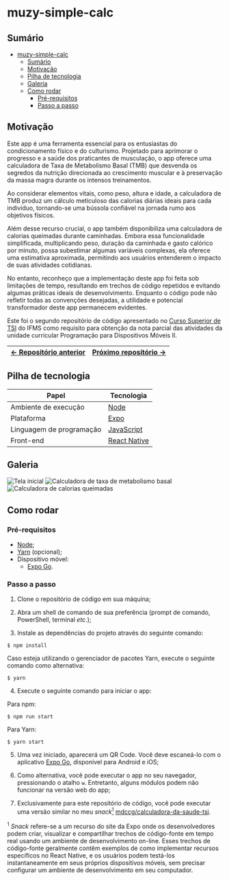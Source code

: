 # muzy-simple-calc

## Sumário

- [muzy-simple-calc](#muzy-simple-calc)
  - [Sumário](#sumário)
  - [Motivação](#motivação)
  - [Pilha de tecnologia](#pilha-de-tecnologia)
  - [Galeria](#galeria)
  - [Como rodar](#como-rodar)
    - [Pré-requisitos](#pré-requisitos)
    - [Passo a passo](#passo-a-passo)

## Motivação

Este app é uma ferramenta essencial para os entusiastas do condicionamento físico e do culturismo. Projetado para aprimorar o progresso e a saúde dos praticantes de musculação, o app oferece uma calculadora de Taxa de Metabolismo Basal (TMB) que desvenda os segredos da nutrição direcionada ao crescimento muscular e à preservação da massa magra durante os intensos treinamentos.

Ao considerar elementos vitais, como peso, altura e idade, a calculadora de TMB produz um cálculo meticuloso das calorias diárias ideais para cada indivíduo, tornando-se uma bússola confiável na jornada rumo aos objetivos físicos.

Além desse recurso crucial, o app também disponibiliza uma calculadora de calorias queimadas durante caminhadas. Embora essa funcionalidade simplificada, multiplicando peso, duração da caminhada e gasto calórico por minuto, possa subestimar algumas variáveis complexas, ela oferece uma estimativa aproximada, permitindo aos usuários entenderem o impacto de suas atividades cotidianas.

No entanto, reconheço que a implementação deste app foi feita sob limitações de tempo, resultando em trechos de código repetidos e evitando algumas práticas ideais de desenvolvimento. Enquanto o código pode não refletir todas as convenções desejadas, a utilidade e potencial transformador deste app permanecem evidentes.

Este foi o segundo repositório de código apresentado no [Curso Superior de TSI](https://www.ifms.edu.br/campi/campus-aquidauana/cursos/graduacao/sistemas-para-internet/sistemas-para-internet) do IFMS como requisito para obtenção da nota parcial das atividades da unidade curricular Programação para Dispositivos Móveis II.

| [&larr; Repositório anterior](https://github.com/mdccg/spotify-clone) | [Próximo repositório &rarr;](#) |
|-|-|

## Pilha de tecnologia

| Papel | Tecnologia |
|-|-|
| Ambiente de execução | [Node](https://nodejs.org/en/) |
| Plataforma | [Expo](https://expo.dev/) | 
| Linguagem de programação | [JavaScript](https://developer.mozilla.org/pt-BR/docs/Web/JavaScript) |
| Front-end | [React Native](https://reactnative.dev/) |

## Galeria

![Tela inicial](./docs/home.jpg)
![Calculadora de taxa de metabolismo basal](./docs/tmb.jpg)
![Calculadora de calorias queimadas](./docs/carolinas.jpg)

## Como rodar

### Pré-requisitos

- [Node](https://nodejs.org/en/download/);
- [Yarn](https://yarnpkg.com/) (opcional);
- Dispositivo móvel:
  - [Expo Go](https://expo.dev/client).

### Passo a passo

1. Clone o repositório de código em sua máquina;
   
2. Abra um shell de comando de sua preferência (prompt de comando, PowerShell, terminal _etc_.);
   
3. Instale as dependências do projeto através do seguinte comando:

```console
$ npm install
```

Caso esteja utilizando o gerenciador de pacotes Yarn, execute o seguinte comando como alternativa:

```console
$ yarn
```

4. Execute o seguinte comando para iniciar o app:

Para npm:

```console
$ npm run start
```

Para Yarn:

```console
$ yarn start
```

5. Uma vez iniciado, aparecerá um QR Code. Você deve escaneá-lo com o aplicativo [Expo Go](https://expo.dev/client), disponível para Android e iOS;

6. Como alternativa, você pode executar o app no seu navegador, pressionando o atalho `w`. Entretanto, alguns módulos podem não funcionar na versão web do app;

7. Exclusivamente para este repositório de código, você pode executar uma versão similar no meu _snack_[<sup>1</sup>](#nota-de-rodape-1) [mdccg/calculadora-da-saude-tsi](https://snack.expo.dev/@mdccg/calculadora-da-saude-tsi).

<sup id="nota-de-rodape-1">1</sup> _Snack_ refere-se a um recurso do site da Expo onde os desenvolvedores podem criar, visualizar e compartilhar trechos de código-fonte em tempo real usando um ambiente de desenvolvimento on-line. Esses trechos de código-fonte geralmente contêm exemplos de como implementar recursos específicos no React Native, e os usuários podem testá-los instantaneamente em seus próprios dispositivos móveis, sem precisar configurar um ambiente de desenvolvimento em seu computador.